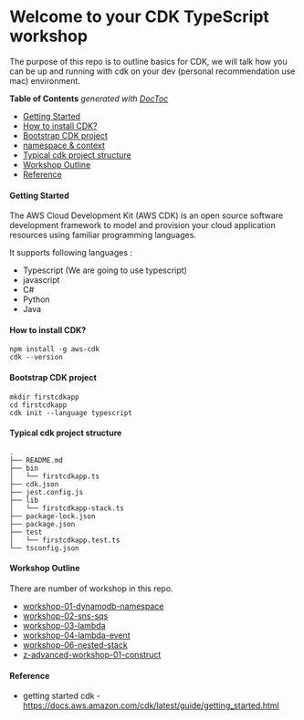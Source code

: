 # Welcome to your CDK TypeScript workshop 
The purpose of this repo is to outline basics for CDK, we will talk how you can be up and running with cdk on your dev (personal recommendation use mac) environment.

<!-- START doctoc generated TOC please keep comment here to allow auto update -->
<!-- DON'T EDIT THIS SECTION, INSTEAD RE-RUN doctoc TO UPDATE -->
**Table of Contents**  *generated with [DocToc](https://github.com/thlorenz/doctoc)*

- [Getting Started](#getting-started)
- [How to install CDK?](#cdk-install)
- [Bootstrap CDK project](#cdk-bootstrap)
- [namespace & context](#cdk-namespace)
- [Typical cdk project structure](#cdk-structure)
- [Workshop Outline](#cdk-structure)
- [Reference](#cdk-reference)

<a name="getting-started"></a>
#### Getting Started

The AWS Cloud Development Kit (AWS CDK) is an open source software development framework to model and provision your cloud application resources using familiar programming languages.

It supports following languages :
- Typescript (We are going to use typescript)
- javascript
- C#
- Python
- Java 


<a name="cdk-install"></a>
#### How to install CDK?
```
npm install -g aws-cdk
cdk --version
```


<a name="cdk-bootstrap"></a>
#### Bootstrap CDK project
```
mkdir firstcdkapp
cd firstcdkapp
cdk init --language typescript
```


<a name="cdk-structure"></a>
#### Typical cdk project structure
```
.
├── README.md
├── bin
│   └── firstcdkapp.ts
├── cdk.json
├── jest.config.js
├── lib
│   └── firstcdkapp-stack.ts
├── package-lock.json
├── package.json
├── test
│   └── firstcdkapp.test.ts
└── tsconfig.json
```

<a name="cdk-outline"></a>
#### Workshop Outline
There are number of workshop in this repo.

- [workshop-01-dynamodb-namespace](./workshop-01-dynamodb-namespace)
- [workshop-02-sns-sqs](./workshop-02-sns-sqs)
- [workshop-03-lambda](./workshop-03-lambdap)
- [workshop-04-lambda-event](./workshop-04-lambda-event)
- [workshop-06-nested-stack](./workshop-06-nested-stack)
- [z-advanced-workshop-01-construct](./z-advanced-workshop-01-construct)


<a name="cdk-reference"></a>
#### Reference
- getting started cdk - https://docs.aws.amazon.com/cdk/latest/guide/getting_started.html

